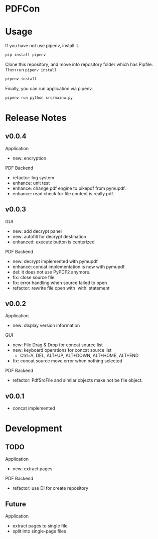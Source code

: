 PDFCon
======================

# Usage

If you have not use pipenv, install it.

```bash
pip install pipenv
```

Clone this repository, and move into repository folder which has Pipfile.
Then run `pipenv install`

```bash
pipenv install
```

Finally, you can run application via pipenv.

```bash
pipenv run python src/mainw.py
```


# Release Notes

## v0.0.4

Application
* new: encryption

PDF Backend
* refactor: log system
* enhance: unit test
* enhance: change pdf engine to pikepdf from pymupdf.
* enhance: read check for file content is really pdf.

## v0.0.3

GUI
* new: add decrypt panel
* new: autofill for decrypt destination
* enhanced: execute button is centerized

PDF Backend
* new: decrypt implemented with pymupdf
* enhance: concat implementation is now with pymupdf
* del: it does not use PyPDF2 anymore.
* fix: close source file
* fix: error handling when source failed to open
* refactor: rewrite file open with 'with' statement

## v0.0.2

Application
* new: display version information

GUI 
* new: File Drag & Drop for concat source list
* new: keyboard operations for concat source list
  * Ctrl+A, DEL, ALT+UP, ALT+DOWN, ALT+HOME, ALT+END
* fix: concat source move error when nothing selected

PDF Backend
* refactor: PdfSrcFile and similar objects make not be file object.

## v0.0.1
* concat implemented

# Development
## TODO

Application
* new: extract pages

PDF Backend
* refactor: use DI for create repository

## Future

Application
* extract pages to single file
* split into single-page files
